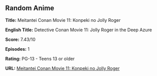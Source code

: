 ## Random Anime

**Title:** Meitantei Conan Movie 11: Konpeki no Jolly Roger

**English Title:** Detective Conan Movie 11: Jolly Roger in the Deep Azure

**Score:** 7.43/10

**Episodes:** 1

**Rating:** PG-13 - Teens 13 or older

**URL:** [Meitantei Conan Movie 11: Konpeki no Jolly Roger](https://myanimelist.net/anime/2171/Meitantei_Conan_Movie_11__Konpeki_no_Jolly_Roger)